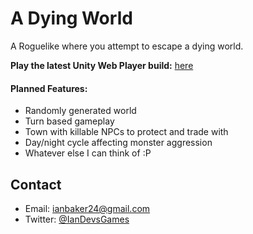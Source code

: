 A Dying World
======
A Roguelike where you attempt to escape a dying world.

**Play the latest Unity Web Player build:** [here](http://shake-n-baker.github.io/game-a-dying-world.html "A Dying World Build")

#### Planned Features:
* Randomly generated world
* Turn based gameplay
* Town with killable NPCs to protect and trade with
* Day/night cycle affecting monster aggression
* Whatever else I can think of :P

## Contact
* Email: <ianbaker24@gmail.com>
* Twitter: [@IanDevsGames](https://twitter.com/IanDevsGames "IanDevsGames on twitter")